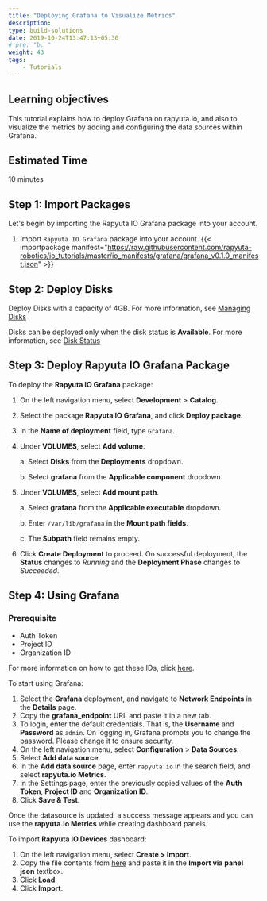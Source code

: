 ```yaml
---
title: "Deploying Grafana to Visualize Metrics"
description:
type: build-solutions
date: 2019-10-24T13:47:13+05:30
# pre: "b. "
weight: 43
tags:
    - Tutorials
---
```


## Learning objectives

This tutorial explains how to deploy Grafana on rapyuta.io, and also to visualize the metrics by adding and configuring the data sources within Grafana.

## Estimated Time
10 minutes

## Step 1: Import Packages

Let's begin by importing the Rapyuta IO Grafana package into your account. 

1. Import ```Rapyuta IO Grafana``` package into your account.
{{< importpackage manifest="https://raw.githubusercontent.com/rapyuta-robotics/io_tutorials/master/io_manifests/grafana/grafana_v0.1.0_manifest.json" >}}

## Step 2: Deploy Disks

Deploy Disks with a capacity of 4GB. For more information, see [Managing Disks](/3_how-tos/33_software-development/336_creating-cloud-volume/#creating-or-deleting-disks)

Disks can be deployed only when the disk status is **Available**. For more information, see [Disk Status](/3_how-tos/33_software-development/336_creating-cloud-volume/#disk-status)

## Step 3: Deploy Rapyuta IO Grafana Package

To deploy the **Rapyuta IO Grafana** package:

1. On the left navigation menu, select **Development** >  **Catalog**.
2. Select the package **Rapyuta IO Grafana**, and click **Deploy package**.
3. In the **Name of deployment** field, type ```Grafana```.
4. Under **VOLUMES**, select **Add volume**. 

   a. Select **Disks** from the **Deployments** dropdown.

   b. Select **grafana** from the **Applicable component** dropdown.

5. Under **VOLUMES**, select **Add mount path**.

    a. Select **grafana** from the **Applicable executable** dropdown.

    b. Enter ```/var/lib/grafana``` in the **Mount path fields**.

    c. The **Subpath** field remains empty.
    
6. Click **Create Deployment** to proceed.
   On successful deployment, the **Status** changes to *Running* and the **Deployment Phase** changes to *Succeeded*.
 

## Step 4: Using Grafana 

### Prerequisite
* Auth Token
* Project ID
* Organization ID

For more information on how to get these IDs, click [here](/3_how-tos/35_tooling_and_debugging/rapyuta-io-python-sdk/#auth-token).

To start using Grafana: 

1. Select the **Grafana** deployment, and navigate to **Network Endpoints** in the **Details** page. 
2. Copy the **grafana_endpoint** URL and paste it in a new tab. 
3. To login, enter the default credentials. That is, the **Username** and **Password** as ```admin```.
    On logging in, Grafana prompts you to change the password. Please change it to ensure security.
4. On the left navigation menu, select **Configuration** > **Data Sources**.
5. Select **Add data source**.
6. In the **Add data source** page, enter ```rapyuta.io``` in the search field, and select **rapyuta.io Metrics**.
7. In the Settings page, enter the previously copied values of the **Auth Token**, **Project ID** and **Organization ID**.
8. Click **Save & Test**. 

Once the datasource is updated, a success message appears and you can use the **rapyuta.io Metrics** while creating dashboard panels.

To import **Rapyuta IO Devices** dashboard:

1. On the left navigation menu, select **Create > Import**.
2. Copy the file contents from [here](https://raw.githubusercontent.com/rapyuta-robotics/io_tutorials/bad7e26ab0ddce9b72b34d2e122991b050041f43/io_manifests/grafana/dashboards/rapyuta_io_devices_dashboard.v0.0.0.json) and paste it in the **Import via panel json** textbox.
3. Click **Load**.
4. Click **Import**.
